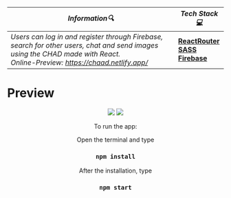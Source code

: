 | **_Information:mag:_**                                                                                                                                                                                                                                                                                   | **_Tech Stack:computer:_**                                                                                                                                                                                                                                                                                                         |
|-----------------------------------------------------------------------------------------------------------------------------------------------------------------------------------------------------------------------------------------------------------------------------------------------------|--------------------------------------------------------------------------------------------------------------------------------------------------------------------------------------------------------------------------------------------------------------------------------------------------------------------------------|
| _Users can log in and register through Firebase, search for other users, chat and send images using the CHAD made with React.<br>Online-Preview: https://chaad.netlify.app/_ |__<a target="blank" href="https://reactrouter.com/en/main/start/overview"> ReactRouter </a> <br> <a target="blank" href="https://sass-lang.com/guide"> SASS </a> <br> <a target="blank" href="https://firebase.google.com/"> Firebase </a>__ |


<h1>Preview</h1>
<div align="center">
<img src="https://user-images.githubusercontent.com/109925130/193011181-d0e1579b-bf17-4df8-bdf1-aa139f2821fe.gif">
<img src="https://user-images.githubusercontent.com/109925130/193011037-5c5824f2-e152-44b3-b29e-0513e93549c1.png">


To run the app:  <br>

Open the terminal and type 

 ### `npm install`
 
After the installation, type

 ### `npm start`


</div>


